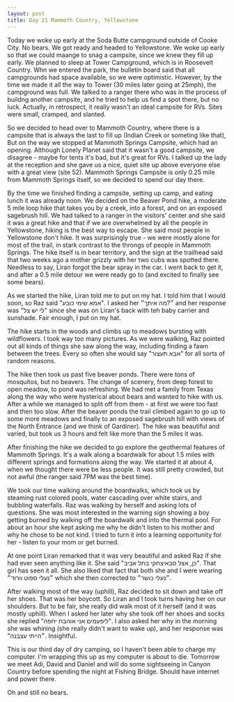 ```yaml
---
layout: post
title: Day 21 Mammoth Country, Yellowstone
---
```


Today we woke up early at the Soda Butte campground outside of Cooke City. No bears. We got ready and headed to Yellowstone. We woke up early so that we could maange to snag a campsite, since we knew they fill up early. We planned to sleep at Tower Campground, which is in Roosevelt Country. Whn we entered the park, the bulletin board said that all campgrounds had space available, so we were optimistic. However, by the time we made it all the way to Tower (30 miles later going at 25mph), the campground was full. We talked to a ranger there who was in the process of buildng another campsite, and he tried to help us find a spot there, but no luck. Actually, in retrospect, it really wasn't an ideal campsite for RVs. Sites were small, cramped, and slanted. 

So we decided to head over to Mammoth Country, where there is a campsite that is always the last to fill up (Indian Creek or someting like that), But on the way we stopped at Mammoth Springs Campsite, which had an opening. Although Lonely Planet said that it wasn't a good campsite, we disagree - maybe for tents it's bad, but it's great for RVs. I talked up the lady at the reception and she gave us a nice, quiet site up above everyone else with a great view (site 52). Mammoth Springs Campsite is only 0.25 mile from Mammoth Springs itself, so we decided to spend our day there.


By the time we finished finding a campsite, setting up camp, and eating lunch it was already noon. We decided on the Beaver Pond hike, a moderate 5 mile loop hike that takes you by a creek, into a forest, and on an exposed sagebrush hill. We had talked to a ranger in the visitors' center and she said it was a great hike and that if we are overwhelmed by all the people in Yellowstone, hiking is the best way to escape. She said most people in Yellowstone don't hike. It was surprisingly true - we were mostly alone for most of the trail, in stark contrast to the throngs of people in Mammoth Springs. The hike itself is in bear territory, and the sign at the trailhead said that two weeks ago a mother grizzly with her two cubs was spotted there. Needless to say, Liran forgot the bear spray in the car. I went back to get it, and after a 0.5 mile detour we were ready go to (and excited to finally see some bears).

As we started the hike, Liran told me to put on my hat. I told him that I would soon, so Raz said "אמא שימי כובע". I asked her ״?מה איתך״ and her response was "לי יש צל" since she was on Liran's back with teh baby carrier and sunshade. Fair enough, I put on my hat.

The hike starts in the woods and climbs up to meadows bursting with wildflowers. I took way too many pictures. As we were walking, Raz pointed out all kinds of things she saw along the way, including finding a fawn between the trees. Every so often she would say "אבא תעצור" for all sorts of random reasons.

The hike then took us past five beaver ponds. There were tons of mosquitos, but no beavers. The change of scenery, from deep forest to open meadow, to pond was refreshing. We had met a family from Texas along the way who were hysterical about bears and wanted to hike with us. After a while we managed to split off from them - at first we were too fast and then too slow. After the beaver ponds the trail climbed again to go up to some more meadows and finally to an exposed sagebrush hill with views of the North Entrance (and we think of Gardiner). The hike was beautiful and varied, but took us 3 hours and felt like more than the 5 miles it was. 

After finishing the hike we decided to go explore the geothermal features of Mammoth Springs. It's a walk along a boardwalk for about 1.5 miles with different springs and formations along the way. We started it at about 4, when we thought there were be less people. It was still pretty crowded, but not awful (the ranger said 7PM was the best time). 

We took our time walking around the boardwalks, which took us by steaming rust colored pools, water cascading over white stairs, and bubbling waterfalls. Raz was walking by herself and asking lots of questions. She was most interested in the warning sign showing a boy getting burned by walking off the boardwalk and into the thermal pool. For about an hour she kept asking me why he didn't listen to his mother and why he chose to be not kind. I tried to turn it into a learning opportunity for her - listen to your mom or get burned. 

At one point Liran remarked that it was very beautiful and asked Raz if she had ever seen anything like it. She said "כן, אצל סבאיצחקי בתל אביב". That girl has seen it all. She also liked that fact that both she and I were wearing ״נעלי ספוט וורוד״ which she then corrected to ״נעלי כושר״. 

After walking most of the way (uphill), Raz decided to sit down and take off her shoes. That was her boycott. So Liran and I took turns having her on our shoulders. But to be fair, she really did walk most of it herself (and it was mostly uphill). When I asked her later why she took off her shoes and socks she replied "ליפעמים אני אוהבת יחפה". I also asked her why in the morning she was whining (she really didn't want to wake up), and her response was "״הייתי עצבנה. Insightful.

This is our third day of dry camping, so I haven't been able to charge my computer. I'm wrapping this up as my computer is about to die. Tomorrow we meet Adi, David and Daniel and will do some sightseeing in Canyon Country before spending the night at Fishing Bridge. Should have internet and power there.

Oh and still no bears.